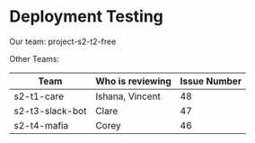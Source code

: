 # Deployment Testing
    
Our team: project-s2-t2-free

Other Teams:
  
| Team                     | Who is reviewing | Issue Number |
|--------------------------|------------------|--------------|
| s2-t1-care               | Ishana, Vincent  |       48     |
| s2-t3-slack-bot          |      Clare       |       47     |
| s2-t4-mafia              |      Corey       |       46     |
